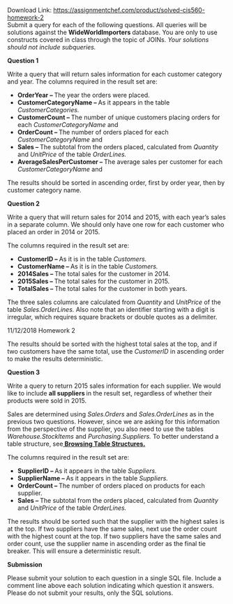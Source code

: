 Download Link: https://assignmentchef.com/product/solved-cis560-homework-2
<br>
Submit a query for each of the following questions. All queries will be solutions against the <strong>WideWorldlmporters </strong>database. You are only to use constructs covered in class through the topic of JOINs. <em>Your solutions should not include subqueries.</em>

<strong>Question 1</strong>

Write a query that will return sales information for each customer category and year. The columns required in the result set are:

<ul>

 <li><strong>OrderYear – </strong>The year the orders were placed.</li>

 <li><strong>CustomerCategoryName – </strong>As it appears in the table <em>CustomerCategories.</em></li>

 <li><strong>CustomerCount – </strong>The number of unique customers placing orders for each <em>CustomerCategoryName </em>and</li>

 <li><strong>OrderCount – </strong>The number of orders placed for each <em>CustomerCategoryName </em>and</li>

 <li><strong>Sales – </strong>The subtotal from the orders placed, calculated from <em>Quantity </em>and <em>UnitPrice </em>of the table <em>OrderLines.</em></li>

 <li><strong>AverageSalesPerCustomer – </strong>The average sales per customer for each <em>CustomerCategoryName </em>and</li>

</ul>

The results should be sorted in ascending order, first by order year, then by customer category name.

<strong>Question 2</strong>

Write a query that will return sales for 2014 and 2015, with each year’s sales in a separate column. We should only have one row for each customer who placed an order in 2014 or 2015.

The columns required in the result set are:

<ul>

 <li><strong>CustomerlD – </strong>As it is in the table <em>Customers.</em></li>

 <li><strong>CustomerName – </strong>As it is in the table <em>Customers.</em></li>

 <li><strong>2014Sales – </strong>The total sales for the customer in 2014.</li>

 <li><strong>2015Sales – </strong>The total sales for the customer in 2015.</li>

 <li><strong>TotalSales – </strong>The total sales for the customer in both years.</li>

</ul>

The three sales columns are calculated from <em>Quantity </em>and <em>UnitPrice </em>of the table <em>Sales.OrderLines. </em>Also note that an identifier starting with a digit is irregular, which requires square brackets or double quotes as a delimiter.




11/12/2018                                                                                                                                                                                        Homework 2

The results should be sorted with the highest total sales at the top, and if two customers have the same total, use the <em>CustomerlD </em>in ascending order to make the results deterministic.

<strong>Question 3</strong>

Write a query to return 2015 sales information for each supplier. We would like to include <strong>all suppliers </strong>in the result set, regardless of whether their products were sold in 2015.

Sales are determined using <em>Sales.Orders </em>and <em>Sales.OrderLines </em>as in the previous two questions. However, since we are asking for this information from the perspective of the supplier, you also need to use the tables <em>Warehouse.Stockltems </em>and <em>Purchasing.Suppliers. </em>To better understand a table structure, see<strong><u> Browsing  Table Structures.</u></strong>

The columns required in the result set are:

<ul>

 <li><strong>SupplierlD – </strong>As it appears in the table <em>Suppliers.</em></li>

 <li><strong>SupplierName – </strong>As it appears in the table <em>Suppliers.</em></li>

 <li><strong>OrderCount </strong><strong>– </strong>The number of orders placed on products for each supplier.</li>

 <li><strong>Sales </strong><strong>– </strong>The subtotal from the orders placed, calculated from <em>Quantity </em>and <em>UnitPrice </em>of the table <em>OrderLines.</em></li>

</ul>

The results should be sorted such that the supplier with the highest sales is at the top. If two suppliers have the same sales, next use the order count with the highest count at the top. If two suppliers have the same sales and order count, use the supplier name in ascending order as the final tie breaker. This will ensure a deterministic result.

<strong>Submission</strong>

Please submit your solution to each question in a single SQL file. Include a comment line above each solution indicating which question it answers. Please do not submit your results, only the SQL solutions.